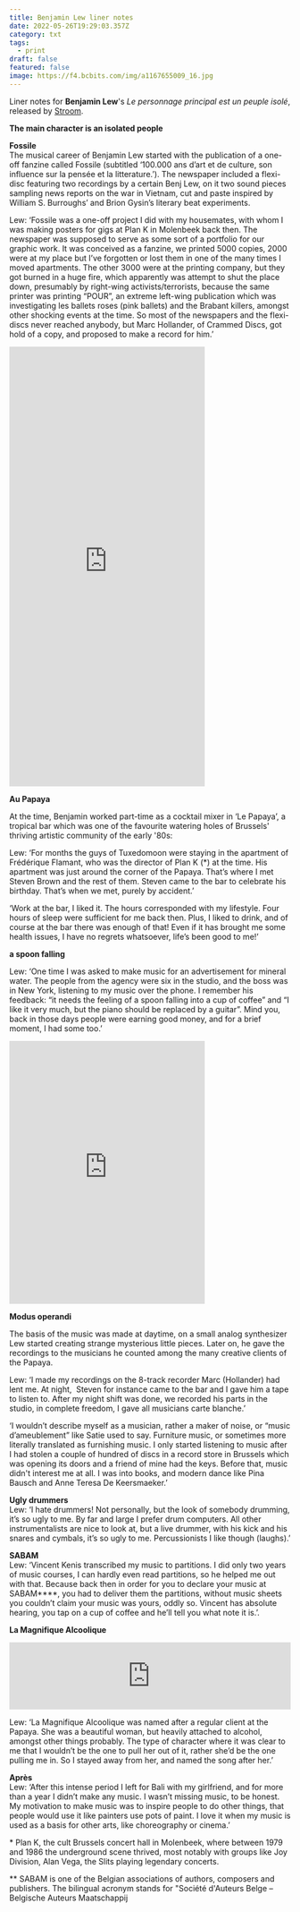 ```yaml
---
title: Benjamin Lew liner notes
date: 2022-05-26T19:29:03.357Z
category: txt
tags:
  - print
draft: false
featured: false
image: https://f4.bcbits.com/img/a1167655009_16.jpg
---
```

Liner notes for **Benjamin Lew**'s  *Le personnage principal est un peuple isolé*, released by [Stroom](https://stroomtv.bandcamp.com/album/le-personnage-principal-est-un-peuple-isol).

**The main character is an isolated people**

**Fossile**\
The musical career of Benjamin Lew started with the publication of a one-off fanzine called Fossile (subtitled ‘100.000 ans d’art et de culture, son influence sur la pensée et la litterature.’). The newspaper included a flexi-disc featuring two recordings by a certain Benj Lew, on it two sound pieces sampling news reports on the war in Vietnam, cut and paste inspired by William S. Burroughs’ and Brion Gysin’s literary beat experiments.

Lew: ‘Fossile was a one-off project I did with my housemates, with whom I was making posters for gigs at Plan K in Molenbeek back then. The newspaper was supposed to serve as some sort of a portfolio for our graphic work. It was conceived as a fanzine, we printed 5000 copies, 2000 were at my place but I’ve forgotten or lost them in one of the many times I moved apartments. The other 3000 were at the printing company, but they got burned in a huge fire, which apparently was attempt to shut the place down, presumably by right-wing activists/terrorists, because the same printer was printing “POUR”, an extreme left-wing publication which was investigating les ballets roses (pink ballets) and the Brabant killers, amongst other shocking events at the time. So most of the newspapers and the flexi-discs never reached anybody, but Marc Hollander, of Crammed Discs, got hold of a copy, and proposed to make a record for him.’

<iframe style="border: 0; width: 350px; height: 786px;" src="https://bandcamp.com/EmbeddedPlayer/album=2267714350/size=large/bgcol=ffffff/linkcol=0687f5/transparent=true/" seamless><a href="https://stroomtv.bandcamp.com/album/le-personnage-principal-est-un-peuple-isol">Le personnage principal est un peuple isolé by Benjamin Lew</a></iframe>

**Au Papaya**

At the time, Benjamin worked part-time as a cocktail mixer in ‘Le Papaya’, a tropical bar which was one of the favourite watering holes of Brussels' thriving artistic community of the early '80s:

Lew: ‘For months the guys of Tuxedomoon were staying in the apartment of Frédérique Flamant, who was the director of Plan K (*) at the time. His apartment was just around the corner of the Papaya. That’s where I met Steven Brown and the rest of them. Steven came to the bar to celebrate his birthday. That’s when we met, purely by accident.’

‘Work at the bar, I liked it. The hours corresponded with my lifestyle. Four hours of sleep were sufficient for me back then. Plus, I liked to drink, and of course at the bar there was enough of that! Even if it has brought me some health issues, I have no regrets whatsoever, life’s been good to me!’

**a spoon falling**

Lew: ‘One time I was asked to make music for an advertisement for mineral water. The people from the agency were six in the studio, and the boss was in New York, listening to my music over the phone. I remember his feedback: “it needs the feeling of a spoon falling into a cup of coffee” and “I like it very much, but the piano should be replaced by a guitar”. Mind you, back in those days people were earning good money, and for a brief moment, I had some too.’

<iframe style="border: 0; width: 350px; height: 470px;" src="https://bandcamp.com/EmbeddedPlayer/album=1338619467/size=large/bgcol=ffffff/linkcol=0687f5/tracklist=false/transparent=true/" seamless><a href="https://stroomtv.bandcamp.com/album/bamako-ou-ailleurs">Bamako ou ailleurs by Benjamin Lew</a></iframe>

**Modus operandi**

The basis of the music was made at daytime, on a small analog synthesizer Lew started creating strange mysterious little pieces. Later on, he gave the recordings to the musicians he counted among the many creative clients of the Papaya.

Lew: ‘I made my recordings on the 8-track recorder Marc (Hollander) had lent me. At night,  Steven for instance came to the bar and I gave him a tape to listen to. After my night shift was done, we recorded his parts in the studio, in complete freedom, I gave all musicians carte blanche.’

‘I wouldn’t describe myself as a musician, rather a maker of noise, or “music d’ameublement” like Satie used to say. Furniture music, or sometimes more literally translated as furnishing music. I only started listening to music after I had stolen a couple of hundred of discs in a record store in Brussels which was opening its doors and a friend of mine had the keys. Before that, music didn't interest me at all. I was into books, and modern dance like Pina Bausch and Anne Teresa De Keersmaeker.’

**Ugly drummers**\
Lew: ‘I hate drummers! Not personally, but the look of somebody drumming, it’s so ugly to me. By far and large I prefer drum computers. All other instrumentalists are nice to look at, but a live drummer, with his kick and his snares and cymbals, it’s so ugly to me. Percussionists I like though (laughs).’

**SABAM**\
Lew: ‘Vincent Kenis transcribed my music to partitions. I did only two years of music courses, I can hardly even read partitions, so he helped me out with that. Because back then in order for you to declare your music at SABAM\*\*\*\*, you had to deliver them the partitions, without music sheets you couldn’t claim your music was yours, oddly so. Vincent has absolute hearing, you tap on a cup of coffee and he’ll tell you what note it is.’.

**La Magnifique Alcoolique**

<iframe style="border: 0; width: 100%; height: 120px;" src="https://bandcamp.com/EmbeddedPlayer/album=2267714350/size=large/bgcol=ffffff/linkcol=0687f5/tracklist=false/artwork=small/track=661036992/transparent=true/" seamless><a href="https://stroomtv.bandcamp.com/album/le-personnage-principal-est-un-peuple-isol">Le personnage principal est un peuple isolé by Benjamin Lew</a></iframe>

Lew: ‘La Magnifique Alcoolique was named after a regular client at the Papaya. She was a beautiful woman, but heavily attached to alcohol, amongst other things probably. The type of character where it was clear to me that I wouldn’t be the one to pull her out of it, rather she’d be the one pulling me in. So I stayed away from her, and named the song after her.’

**Après**\
Lew: ‘After this intense period I left for Bali with my girlfriend, and for more than a year I didn’t make any music. I wasn’t missing music, to be honest. My motivation to make music was to inspire people to do other things, that people would use it like painters use pots of paint. I love it when my music is used as a basis for other arts, like choreography or cinema.’

\* Plan K, the cult Brussels concert hall in Molenbeek, where between 1979 and 1986 the underground scene thrived, most notably with groups like Joy Division, Alan Vega, the Slits playing legendary concerts.

\*\* SABAM is one of the Belgian associations of authors, composers and publishers. The bilingual acronym stands for "Société d'Auteurs Belge – Belgische Auteurs Maatschappij